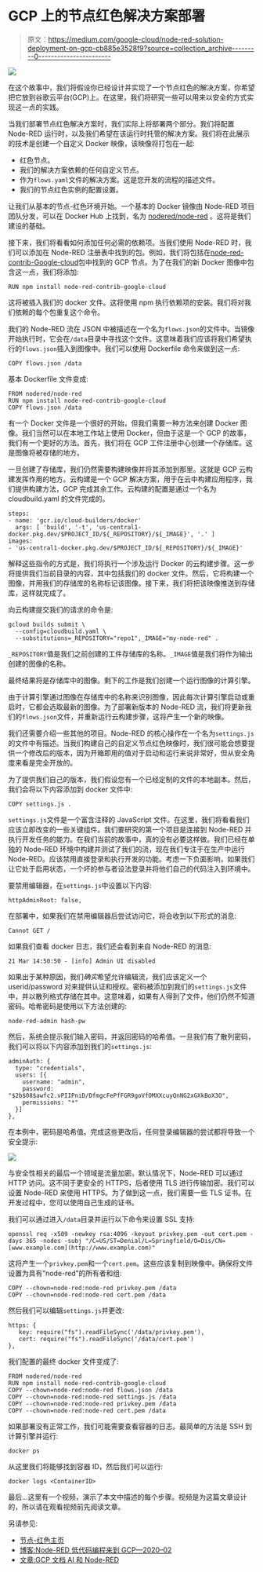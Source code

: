 # GCP 上的节点红色解决方案部署

> 原文：<https://medium.com/google-cloud/node-red-solution-deployment-on-gcp-cb885e3528f9?source=collection_archive---------0----------------------->

![](img/30a638c982b6b3c2263123314f7274c9.png)

在这个故事中，我们将假设你已经设计并实现了一个节点红色的解决方案，你希望把它放到谷歌云平台(GCP)上。在这里，我们将研究一些可以用来以安全的方式实现这一点的实践。

当我们部署节点红色解决方案时，我们实际上将部署两个部分。我们将配置 Node-RED 运行时，以及我们希望在该运行时托管的解决方案。我们将在此展示的技术是创建一个自定义 Docker 映像，该映像将打包在一起:

*   红色节点。
*   我们的解决方案依赖的任何自定义节点。
*   作为`flows.yaml`文件的解决方案。这是您开发的流程的描述文件。
*   我们的节点红色实例的配置设置。

让我们从基本的节点-红色环境开始。一个基本的 Docker 镜像由 Node-RED 项目团队分发，可以在 Docker Hub 上找到，名为 [nodered/node-red](https://hub.docker.com/r/nodered/node-red) 。这将是我们建设的基础。

接下来，我们将看看如何添加任何必需的依赖项。当我们使用 Node-RED 时，我们可以添加在 Node-RED 注册表中找到的包。例如，我们将包括在[node-red-contrib-Google-cloud](https://flows.nodered.org/node/node-red-contrib-google-cloud)包中找到的 GCP 节点。为了在我们的新 Docker 图像中包含这一点，我们将添加:

```
RUN npm install node-red-contrib-google-cloud
```

这将被插入我们的 docker 文件。这将使用 npm 执行依赖项的安装。我们将对我们依赖的每个包重复这个命令。

我们的 Node-RED 流在 JSON 中被描述在一个名为`flows.json`的文件中。当镜像开始执行时，它会在`/data`目录中寻找这个文件。这意味着我们应该将我们希望执行的`flows.json`插入到图像中。我们可以使用 Dockerfile 命令来做到这一点:

```
COPY flows.json /data
```

基本 Dockerfile 文件变成:

```
FROM nodered/node-red
RUN npm install node-red-contrib-google-cloud
COPY flows.json /data
```

有一个 Docker 文件是一个很好的开始，但我们需要一种方法来创建 Docker 图像。我们当然可以在本地工作站上使用 Docker，但由于这是一个 GCP 的故事，我们有一个更好的方法。首先，我们将在 GCP 工件注册中心创建一个存储库。这是图像将被存储的地方。

一旦创建了存储库，我们仍然需要构建映像并将其添加到那里。这就是 GCP 云构建发挥作用的地方。云构建是一个 GCP 解决方案，用于在云中构建应用程序，我们提供构建方法，GCP 完成其余工作。云构建的配置是通过一个名为 cloudbuild.yaml 的文件完成的。

```
steps:
- name: 'gcr.io/cloud-builders/docker'
  args: [ 'build', '-t', 'us-central1-docker.pkg.dev/$PROJECT_ID/${_REPOSITORY}/${_IMAGE}', '.' ]
images:
- 'us-central1-docker.pkg.dev/$PROJECT_ID/${_REPOSITORY}/${_IMAGE}'
```

解释这些指令的方式是，我们将执行一个涉及运行 Docker 的云构建步骤。这一步将提供我们当前目录的内容，其中包括我们的 docker 文件。然后，它将构建一个图像，并用我们的存储库的名称标记该图像。接下来，我们将把该映像推送到存储库，这样就完成了。

向云构建提交我们的请求的命令是:

```
gcloud builds submit \
  --config=cloudbuild.yaml \
  --substitutions=_REPOSITORY="repo1",_IMAGE="my-node-red" .
```

`_REPOSITORY`值是我们之前创建的工件存储库的名称。`_IMAGE`值是我们将作为输出创建的图像的名称。

最终结果将是存储库中的图像。剩下的工作是我们创建一个运行图像的计算引擎。

由于计算引擎通过图像在存储库中的名称来识别图像，因此每次计算引擎启动或重启时，它都会选取最新的图像。为了部署新版本的 Node-RED 流，我们将更新我们的`flows.json`文件，并重新运行云构建步骤，这将产生一个新的映像。

我们还需要介绍一些其他的项目。Node-RED 的核心操作在一个名为`settings.js`的文件中有描述。当我们构建自己的自定义节点红色映像时，我们很可能会想要提供一个修改后的版本，因为开箱即用的值对于启动和运行来说非常好，但从安全角度来看是完全开放的。

为了提供我们自己的版本，我们假设您有一个已经定制的文件的本地副本。然后，我们会将以下内容添加到 docker 文件中:

```
COPY settings.js .
```

`settings.js`文件是一个富含注释的 JavaScript 文件。在这里，我们将看看我们应该立即改变的一些关键组件。我们要研究的第一个项目是连接到 Node-RED 并执行开发任务的能力。在我们当前的故事中，真的没有必要这样做。我们已经在单独的 Node-RED 环境中构建并测试了我们的流，现在我们专注于在生产中运行 Node-RED。应该禁用直接登录和执行开发的功能。考虑一下负面影响，如果我们让它处于启用状态，一个坏的参与者设法登录并将他们自己的代码注入到环境中。

要禁用编辑器，在`settings.js`中设置以下内容:

```
httpAdminRoot: false,
```

在部署中，如果我们在禁用编辑器后尝试访问它，将会收到以下形式的消息:

```
Cannot GET /
```

如果我们查看 docker 日志，我们还会看到来自 Node-RED 的消息:

```
21 Mar 14:50:50 - [info] Admin UI disabled
```

如果出于某种原因，我们*确实*希望允许编辑流，我们应该定义一个 userid/password 对来提供认证和授权。密码被添加到我们的`settings.js`文件中，并以散列格式存储在其中。这意味着，如果有人得到了文件，他们仍然不知道密码。哈希密码是使用以下方法创建的:

```
node-red-admin hash-pw
```

然后，系统会提示我们输入密码，并返回密码的哈希值。一旦我们有了散列密码，我们可以将以下内容添加到我们的`settings.js`:

```
adminAuth: {
  type: "credentials",
  users: [{
    username: "admin",
    password: "$2b$08$awfc2.vPIIPniD/DfmgcFePfFGR9goVfOMXXcuyQnNG2xGXkBoX3O",
    permissions: "*"
  }]
},
```

在本例中，密码是哈希值。完成这些更改后，任何登录编辑器的尝试都将导致一个安全提示:

![](img/2461094c57008dbdef483c8c19ef9e51.png)

与安全性相关的最后一个领域是流量加密。默认情况下，Node-RED 可以通过 HTTP 访问。这不同于更安全的 HTTPS，后者使用 TLS 进行传输加密。我们可以设置 Node-RED 来使用 HTTPS。为了做到这一点，我们需要一些 TLS 证书。在开发过程中，您可以使用自己生成的证书。

我们可以通过进入`/data`目录并运行以下命令来设置 SSL 支持:

```
openssl req -x509 -newkey rsa:4096 -keyout privkey.pem -out cert.pem -days 365 -nodes -subj "/C=US/ST=Denial/L=Springfield/O=Dis/CN=[www.example.com](http://www.example.com)"
```

这将产生一个`privkey.pem`和一个`cert.pem`。这些应该复制到映像中。确保将文件设置为具有“node-red”的所有者和组:

```
COPY --chown=node-red:node-red privkey.pem /data
COPY --chown=node-red:node-red cert.pem /data
```

然后我们可以编辑`settings.js`并更改:

```
https: {
   key: require("fs").readFileSync('/data/privkey.pem'),
   cert: require("fs").readFileSync('/data/cert.pem')
},
```

我们配置的最终 docker 文件变成了:

```
FROM nodered/node-red
RUN npm install node-red-contrib-google-cloud
COPY --chown=node-red:node-red flows.json /data
COPY --chown=node-red:node-red settings.js /data
COPY --chown=node-red:node-red privkey.pem /data
COPY --chown=node-red:node-red cert.pem /data
```

如果部署没有正常工作，我们可能需要查看容器的日志。最简单的方法是 SSH 到计算引擎并运行:

```
docker ps
```

从这里我们将能够找到容器 ID，然后我们可以运行:

```
docker logs <ContainerID>
```

最后…这里有一个视频，演示了本文中描述的每个步骤。视频是为这篇文章设计的，所以请在观看视频前先阅读文章。

另请参见:

*   [节点-红色主页](https://nodered.org/)
*   [博客:Node-RED 低代码编程来到 GCP—2020–02](https://cloud.google.com/blog/products/application-development/using-node-red-with-google-cloud)
*   [文章:GCP 文档 AI 和 Node-RED](/google-cloud/gcp-document-ai-and-node-red-d062d7d7768e)